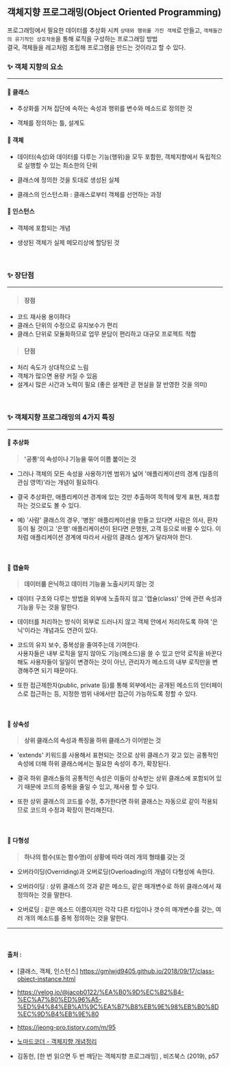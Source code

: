 ## 객체지향 프로그래밍(Object Oriented Programming)

프로그래밍에서 필요한 데이터를 추상화 시켜 `상태와 행위를 가진 객체`로 만들고, `객체들간의 유기적인 상호작용`을 통해 로직을 구성하는 프로그래밍 방법 
<br/> 결국, 객체들을 레고처럼 조립해 프로그램을 만드는 것이라고 할 수 있다.
<br/>

### ✨ 객체 지향의 요소
---
#### 📌  클래스
- 추상화를 거쳐 집단에 속하는 속성과 행위를 변수와 메소드로 정의한 것

- 객체를 정의하는 틀, 설계도


#### 📌  객체

- 데이터(속성)와 데이터를 다루는 기능(행위)을 모두 포함한, 객체지향에서 독립적으로 실행할 수 있는 최소한의 단위

- 클래스에 정의한 것을 토대로 생성된 실체
  
- 클래스의 인스턴스화 : 클래스로부터 객체를 선언하는 과정


#### 📌  인스턴스
- 객체에 포함되는 개념

- 생성된 객체가 실제 메모리상에 할당된 것  

<br/>

### ✨ 장단점
---
>#### 장점
 - 코드 재사용 용이하다
 - 클래스 단위의 수정으로 유지보수가 편리
 - 클래스 단위로 모듈화하므로 업무 분담이 편리하고 대규모 프로젝트 적합

>#### 단점
 - 처리 속도가 상대적으로 느림
 - 객체가 많으면 용량 커질 수 있음
 - 설계시 많은 시간과 노력이 필요 (좋은 설계란 곧 현실을 잘 반영한 것을 의미)

<br/>
 
### ✨ 객체지향 프로그래밍의 4가지 특징
---  

#### 📌 추상화

>**'공통'의 속성이나 기능을 묶어 이름 붙이는 것**

- 그러나 객체의 모든 속성을 사용하기엔 범위가 넓어 '애플리케이션의 경계 (일종의 관심 영역)'라는 개념이 필요하다.  

- 결국 추상화란, 애플리케이션  경계에 있는 것만 추출하여 목적에 맞게 표현, 재조합하는 것으로도 볼 수 있다.
 
 - 예) '사람' 클래스의 경우, 
 '병원' 애플리케이션을 만들고 있다면 사람은 의사, 환자 등이 될 것이고 '은행' 애플리케이션이 된다면 은행원, 고객 등으로 바뀔 수 있다. 이처럼 애플리케이션 경계에 따라서 사람의 클래스 설계가 달라져야 한다.

<br/>

#### 📌 캡슐화

>**데이터를 은닉하고 데이터 기능을 노출시키지 않는 것**

- 데이터 구조와 다루는 방법을 외부에 노출하지 않고 '캡슐(class)' 안에 관련 속성과 기능을 두는 것을 말한다.  
 
- 데이터를 처리하는 방식이 외부로 드러나지 않고 객체 안에서 처리하도록 하여 '은닉'이라는 개념과도 연관이 있다. 

- 코드의 유지 보수, 중복성을 줄여주는데 기여한다.  
	사용자들은 내부 로직을 알지 않아도 기능(메소드)을 쓸 수 있고 만약 로직을 바꾼다 해도 사용자들이 일일이 변경하는 것이 아닌, 관리자가 메소드의 내부 로직만을 변경해주면 되기 때문이다.

- 또한 접근제한자(public, private 등)를 통해 외부에서는 공개된 메소드의 인터페이스로 접근하는 등, 지정한 범위 내에서만 접근이 가능하도록 정할 수 있다.

<br/>

#### 📌 상속성
>**상위 클래스의 속성과 특징을 하위 클래스가 이어받는 것**

- 'extends' 키워드를 사용해서 표현되는 것으로 상위 클래스가 갖고 있는 공통적인 속성에 더해 하위 클래스에서는 필요한 속성이 추가, 확장된다.

- 결국 하위 클래스들의 공통적인 속성은 이들이 상속받는 상위 클래스에 포함되어 있기 때문에 코드의 중복을 줄일 수 있고, 재사용 할 수 있다.

- 또한 상위 클래스의 코드를 수정, 추가한다면 하위 클래스는 자동으로 같이 적용되므로 코드의 수정과 확장이 편리해진다.

<br/>

#### 📌 다형성
>**하나의 함수(또는 함수명)이 상황에 따라 여러 개의 형태를 갖는 것**

- 오버라이딩(Overriding)과 오버로딩(Overloading)의 개념이 다형성에 속한다.

- 오버라이딩 : 상위 클래스의 것과 같은 메소드, 같은 매개변수로 하위 클래스에서 재정의하는 것을 말한다.

 - 오버로딩 : 같은 메소드 이름이지만 각각 다른 타입이나 갯수의 매개변수를 갖는, 여러 개의 메소드를 중복 정의하는 것을 말한다.

 ---
<br/>

#### 출처 : 

- [클래스, 객체, 인스턴스] https://gmlwjd9405.github.io/2018/09/17/class-object-instance.html

- https://velog.io/@jacob0122/%EA%B0%9D%EC%B2%B4-%EC%A7%80%ED%96%A5-%ED%94%84%EB%A1%9C%EA%B7%B8%EB%9E%98%EB%B0%8D%EC%9D%B4%EB%9E%80
 
- https://jeong-pro.tistory.com/m/95

- [노마드코더 - 객체지향 개념정리](https://youtu.be/IeLWSKq0xIQ)

- 김동헌, [한 번 읽으면 두 번 깨닫는 객체지향 프로그래밍] , 비즈북스 (2019), p57